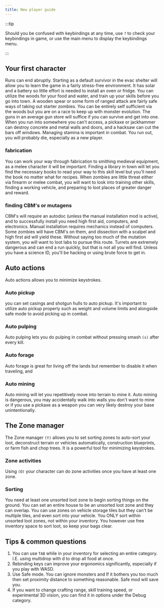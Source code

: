 ```yaml
---
title: New player guide
---
```


:::tip

Should you be confused with keybindings at any time, use `?` to check your keybindings in game, or
use the main menu to display the keybindings menu.

:::

## Your first character

Runs can end abruptly. Starting as a default survivor in the evac shelter will allow you to learn
the game in a fairly stress-free environment. It has solar and a battery so little effort is needed
to install an oven or fridge. You can utilize the woods for your food and water, and train up your
skills before you go into town. A wooden spear or some form of ranged attack are fairly safe ways of
taking out starter zombies. You can be entirely self sufficient via the woods but you are on a race
to keep up with monster evolution. The guns in an average gun store will suffice if you can survive
and get into one. When you run into somewhere you can't access, a pickaxe or jackhammer can destroy
concrete and metal walls and doors, and a hacksaw can cut the bars off windows. Managing stamina is
important in combat. You run out, you will probably die, especially as a new player.

### fabrication

You can work your way through fabrication to smithing medieval equipment, as a melee character it
will be important. Finding a library in town will let you find the necessary books to read your way
to this skill level but you'll need the book no matter what for recipes. When zombies are little
threat either via firearm or melee combat, you will want to look into training other skills, finding
a working vehicle, and preparing to loot places of greater danger and reward.

### finding CBM's or mutagens

CBM's will require an autodoc (unless the manual installation mod is active), and to successfully
install you need high first aid, computers, and electronics. Manual installation requires mechanics
instead of computers. Some zombies will have CBM's on them, and dissection with a scalpel and high
first aid will yield these. Without saying too much of the mutation system, you will want to loot
labs to pursue this route. Turrets are extremely dangerous and can end a run quickly, but that is
not all you will find. Unless you have a science ID, you'll be hacking or using brute force to get
in.

## Auto actions

Auto actions allows you to minimize keystrokes.

### Auto pickup

you can set casings and shotgun hulls to auto pickup. It's important to utilize auto pickup properly
such as weight and volume limits and alongside safe mode to avoid picking up in combat.

### Auto pulping

Auto pulping lets you do pulping in combat without pressing smash `(s)` after every kill.

### Auto forage

Auto forage is great for living off the lands but remember to disable it when traveling, and

### Auto mining

Auto mining will let you repetitively move into terrain to mine it. Auto mining is dangerous, you
may accidentally walk into walls you don't want to mine or if you use a pickaxe as a weapon you can
very likely destroy your base unintentionally.

## The Zone manager

The Zone manager `(Y)` allows you to set sorting zones to auto-sort your loot, deconstruct terrain
or vehicles automatically, construction blueprints, or farm fish and chop trees. It is a powerful
tool for minimizing keystrokes.

### Zone activities

Using `(O)` your character can do zone activities once you have at least one zone.

### Sorting

You need at least one unsorted loot zone to begin sorting things on the ground. You can set an
entire house to be an unsorted loot zone and they can overlap. You can use zones on vehicle storage
tiles but they can't be multiple tiles, and even sort into your vehicle. You ONLY sort within
unsorted loot zones, not within your inventory. You however use free inventory space to sort loot,
so keep your bags clear.

## Tips & common questions

1. You can use `TAB` while in your inventory for selecting an entire category. I.E. using multidrop
   with d to drop all food at once.
2. Rebinding keys can improve your ergonomics significantly, especially if you play with WASD.
3. Use Safe mode. You can ignore monsters and If it bothers you too much then set proximity distance
   to something reasonable. Safe mod will save you.
4. If you want to change crafting range, skill training speed, or experimental 3D vision, you can
   find it in options under the Debug category.
